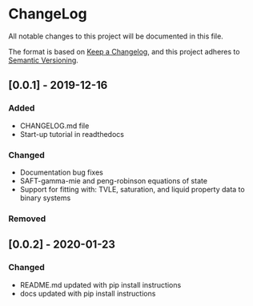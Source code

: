 # ChangeLog
All notable changes to this project will be documented in this file.

The format is based on [Keep a Changelog](https://keepachangelog.com/en/1.0.0/),
and this project adheres to [Semantic Versioning](https://semver.org/spec/v2.0.0.html).

## [0.0.1] - 2019-12-16
### Added
 - CHANGELOG.md file
 - Start-up tutorial in readthedocs

### Changed
 - Documentation bug fixes
 - SAFT-gamma-mie and peng-robinson equations of state
 - Support for fitting with: TVLE, saturation, and liquid property data to binary systems

### Removed

## [0.0.2] - 2020-01-23
### Changed
 - README.md updated with pip install instructions
 - docs updated with pip install instructions

